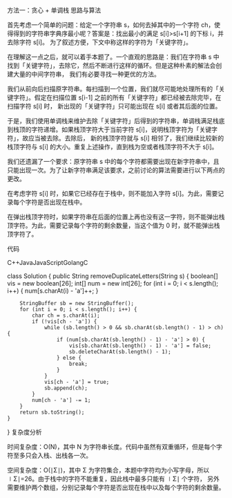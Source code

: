 方法一：贪心 + 单调栈
思路与算法

首先考虑一个简单的问题：给定一个字符串 s，如何去掉其中的一个字符 ch，使得得到的字符串字典序最小呢？答案是：找出最小的满足 s[i]>s[i+1] 的下标 i，并去除字符 s[i]。
为了叙述方便，下文中称这样的字符为「关键字符」。

在理解这一点之后，就可以着手本题了。一个直观的思路是：我们在字符串 s 中找到「关键字符」，去除它，然后不断进行这样的循环。但是这种朴素的解法会创建大量的中间字符串，
我们有必要寻找一种更优的方法。

我们从前向后扫描原字符串。每扫描到一个位置，我们就尽可能地处理所有的「关键字符」。假定在扫描位置 s[i-1] 之前的所有「关键字符」都已经被去除完毕，在扫描字符 s[i] 时，
新出现的「关键字符」只可能出现在 s[i] 或者其后面的位置。

于是，我们使用单调栈来维护去除「关键字符」后得到的字符串，单调栈满足栈底到栈顶的字符递增。如果栈顶字符大于当前字符 s[i]，说明栈顶字符为「关键字符」，故应当被去除。去除后，
新的栈顶字符就与 s[i] 相邻了，我们继续比较新的栈顶字符与 s[i] 的大小。重复上述操作，直到栈为空或者栈顶字符不大于 s[i]。

我们还遗漏了一个要求：原字符串 s 中的每个字符都需要出现在新字符串中，且只能出现一次。为了让新字符串满足该要求，之前讨论的算法需要进行以下两点的更改。

在考虑字符 s[i] 时，如果它已经存在于栈中，则不能加入字符 s[i]。为此，需要记录每个字符是否出现在栈中。

在弹出栈顶字符时，如果字符串在后面的位置上再也没有这一字符，则不能弹出栈顶字符。为此，需要记录每个字符的剩余数量，当这个值为 0 时，就不能弹出栈顶字符了。

代码

C++JavaJavaScriptGolangC

class Solution {
public String removeDuplicateLetters(String s) {
boolean[] vis = new boolean[26];
int[] num = new int[26];
for (int i = 0; i < s.length(); i++) {
num[s.charAt(i) - 'a']++;
}

        StringBuffer sb = new StringBuffer();
        for (int i = 0; i < s.length(); i++) {
            char ch = s.charAt(i);
            if (!vis[ch - 'a']) {
                while (sb.length() > 0 && sb.charAt(sb.length() - 1) > ch) {
                    if (num[sb.charAt(sb.length() - 1) - 'a'] > 0) {
                        vis[sb.charAt(sb.length() - 1) - 'a'] = false;
                        sb.deleteCharAt(sb.length() - 1);
                    } else {
                        break;
                    }
                }
                vis[ch - 'a'] = true;
                sb.append(ch);
            }
            num[ch - 'a'] -= 1;
        }
        return sb.toString();
    }
}
复杂度分析

时间复杂度：O(N)，其中 N 为字符串长度。代码中虽然有双重循环，但是每个字符至多只会入栈、出栈各一次。

空间复杂度：O(∣Σ∣)，其中 Σ 为字符集合，本题中字符均为小写字母，所以 ∣Σ∣=26。由于栈中的字符不能重复，因此栈中最多只能有 ∣Σ∣ 个字符，
另外需要维护两个数组，分别记录每个字符是否出现在栈中以及每个字符的剩余数量。
